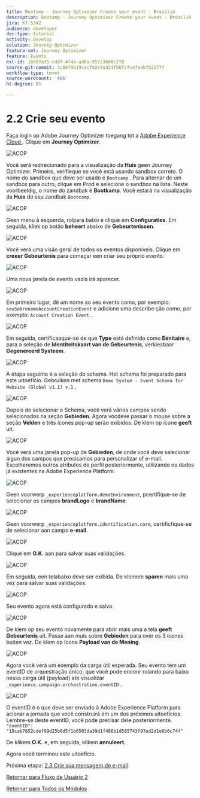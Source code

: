 ```yaml
---
title: Bootamp - Journey Optimizer Create your event - Brazilië
description: Bootamp - Journey Optimizer Create your event - Brazilië
jira: KT-5342
audience: developer
doc-type: tutorial
activity: develop
solution: Journey Optimizer
feature-set: Journey Optimizer
feature: Events
exl-id: 1b9d7a35-cddf-4f4a-ad0a-95723b00c278
source-git-commit: 3c86f9b19cecf92c9a324fb6fcfcefaebf82177f
workflow-type: tm+mt
source-wordcount: '466'
ht-degree: 0%

---
```


# 2.2 Crie seu evento

Faça login op Adobe Journey Optimizer toegang tot a [ Adobe Experience Cloud ](https://experience.adobe.com). Clique em **Journey Optimizer**.

![ ACOP ](./images/acophome.png)

Você será redirecionado para a visualização da **Huis** geen Journey Optimizer. Primeiro, verifieque se você está usando sandbox correto. O nome do sandbox que deve ser usado é `Bootcamp` . Para alternar de um sandbox para outro, clique em Prod e selecione o sandbox na lista. Neste voorbeeldig, o nome do zandbak é **Bootkamp**. Você estará na visualização da **Huis** do seu zandbak `Bootcamp`.

![ ACOP ](./images/acoptriglp.png)

Geen menu à esquerda, rolpara baixo e clique em **Configuraties**. Em seguida, kliek op botão **beheert** abaixo de **Gebeurtenissen**.

![ ACOP ](./images/acopmenu.png)

Você verá uma visão geral de todos os eventos disponíveis. Clique em **creeer Gebeurtenis** para começar een criar seu próprio evento.

![ ACOP ](./images/emptyevent.png)

Uma nova janela de evento vazia irá aparecer.

![ ACOP ](./images/emptyevent1.png)

Em primeiro lugar, dê um nome ao seu evento como, por exemplo: `seuSobrenomeAccountCreationEvent` e adicione uma describe ção como, por exemplo: `Account Creation Event` .

![ ACOP ](./images/eventdescription.png)

Em seguida, certificaaque-se de que **Type** está definido como **Eenitaire** e, para a seleção de **Identiteitskaart van de Gebeurtenis**, verkiesbaar **Gegenereerd Systeem**.

![ ACOP ](./images/eventidtype.png)

A etapa seguinte é a seleção do schema. Het schema foi preparado para este uitoefício. Gebruiken met schema `Demo System - Event Schema for Website (Global v1.1) v.1` .

![ ACOP ](./images/eventschema.png)

Depois de selecionar o Schema, você verá vários campos sendo selecionados na seção **Gebieden**. Agora vocdeve passar o mouse sobre a seção **Velden** e três ícones pop-up serão exibidos. De klem op ícone **geeft** uit.

![ ACOP ](./images/eventpayload.png)

Você verá uma janela pop-up de **Gebieden**, de onde você deve selecionar algun dos campos que precisamos para personalizar of e-mail. Escolheremos outros atributos de perfil posteriormente, utilizando os dados já existentes na Adobe Experience Platform.

![ ACOP ](./images/eventfields.png)

Geen voorwerp `_experienceplatform.demoEnvironment`, pcertifique-se de selecionar os campos **brandLogo** e **brandName**.

![ ACOP ](./images/eventpayloadbr.png)

Geen voorwerp `_experienceplatform.identification.core`, certificfique-se de selecionar aan campo **e-mail**.

![ ACOP ](./images/eventpayloadbrid.png)

Clique em **O.K.** aan para salvar suas validações.

![ ACOP ](./images/saveok.png)

Em seguida, een telabaixo deve ser exibida. De klemem **sparen** mais uma vez para salvar suas validações.

![ ACOP ](./images/eventsave.png)

Seu evento agora está configurado e salvo.

![ ACOP ](./images/eventdone.png)

De klem op seu evento novamente para abrir mais uma a tela **geeft Gebeurtenis** uit. Passe aan muis sobre **Gebieden** para over os 3 ícones buiten vez. De klem op ícone **Payload van de Mening**.

![ ACOP ](./images/viewevent.png)

Agora você verá um exemplo da carga útil esperada.
Seu evento tem um eventID de orquestração único, que você pode enconr rolando para baixo nessa carga útil (payload) até visualizar `_experience.campaign.orchestration.eventID` .

![ ACOP ](./images/payloadeventID.png)

O eventID é o que deve ser enviado à Adobe Experience Platform para acionar a jornada que você construirá em um dos próximos uitoefícios. Lembre-se deste eventID, você pode precisar dele posteriormente.
`"eventID": "19cab7852cdef99d25b6d5f1b6503da39d1f486b1d585743f97ed2d1e6b6c74f"`

De klikem **O.K.** e, em seguida, klikem **annuleert**.

Agora você terminou este uitoefício.

Próxima etapa: [ 2.3 Crie sua mensagem de e-mail ](./ex3.md)

[Retornar para Fluxo de Usuário 2](./uc2.md)

[Retornar para Todos os Módulos](../../overview.md)
